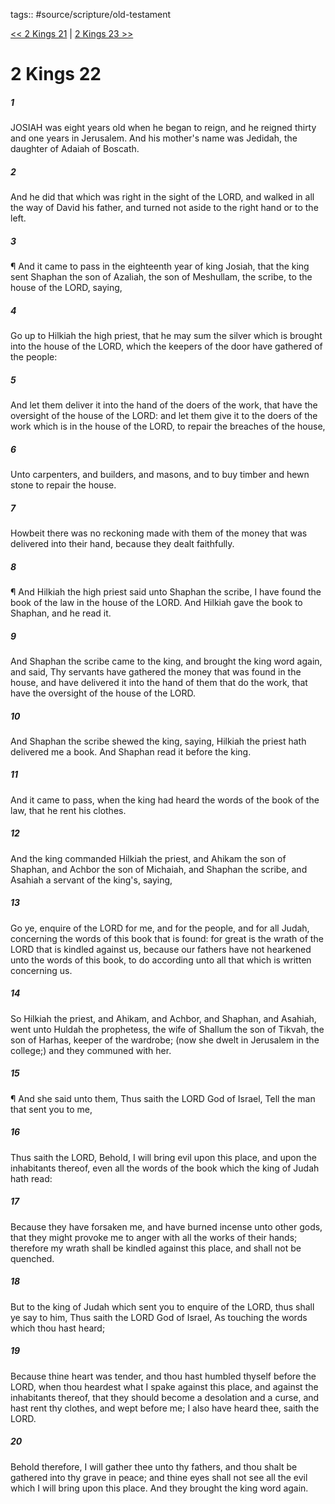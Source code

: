 tags:: #source/scripture/old-testament

[<< 2 Kings 21](source/scripture/old-testament/12_2_Kings/2_Kings_21.md) | [2 Kings 23 >>](source/scripture/old-testament/12_2_Kings/2_Kings_23.md)

# 2 Kings 22

##### 1

JOSIAH was eight years old when he began to reign, and he reigned thirty and one years in Jerusalem. And his mother's name was Jedidah, the daughter of Adaiah of Boscath.

##### 2

And he did that which was right in the sight of the LORD, and walked in all the way of David his father, and turned not aside to the right hand or to the left.

##### 3

¶ And it came to pass in the eighteenth year of king Josiah, that the king sent Shaphan the son of Azaliah, the son of Meshullam, the scribe, to the house of the LORD, saying,

##### 4

Go up to Hilkiah the high priest, that he may sum the silver which is brought into the house of the LORD, which the keepers of the door have gathered of the people:

##### 5

And let them deliver it into the hand of the doers of the work, that have the oversight of the house of the LORD: and let them give it to the doers of the work which is in the house of the LORD, to repair the breaches of the house,

##### 6

Unto carpenters, and builders, and masons, and to buy timber and hewn stone to repair the house.

##### 7

Howbeit there was no reckoning made with them of the money that was delivered into their hand, because they dealt faithfully.

##### 8

¶ And Hilkiah the high priest said unto Shaphan the scribe, I have found the book of the law in the house of the LORD. And Hilkiah gave the book to Shaphan, and he read it.

##### 9

And Shaphan the scribe came to the king, and brought the king word again, and said, Thy servants have gathered the money that was found in the house, and have delivered it into the hand of them that do the work, that have the oversight of the house of the LORD.

##### 10

And Shaphan the scribe shewed the king, saying, Hilkiah the priest hath delivered me a book. And Shaphan read it before the king.

##### 11

And it came to pass, when the king had heard the words of the book of the law, that he rent his clothes.

##### 12

And the king commanded Hilkiah the priest, and Ahikam the son of Shaphan, and Achbor the son of Michaiah, and Shaphan the scribe, and Asahiah a servant of the king's, saying,

##### 13

Go ye, enquire of the LORD for me, and for the people, and for all Judah, concerning the words of this book that is found: for great is the wrath of the LORD that is kindled against us, because our fathers have not hearkened unto the words of this book, to do according unto all that which is written concerning us.

##### 14

So Hilkiah the priest, and Ahikam, and Achbor, and Shaphan, and Asahiah, went unto Huldah the prophetess, the wife of Shallum the son of Tikvah, the son of Harhas, keeper of the wardrobe; (now she dwelt in Jerusalem in the college;) and they communed with her.

##### 15

¶ And she said unto them, Thus saith the LORD God of Israel, Tell the man that sent you to me,

##### 16

Thus saith the LORD, Behold, I will bring evil upon this place, and upon the inhabitants thereof, even all the words of the book which the king of Judah hath read:

##### 17

Because they have forsaken me, and have burned incense unto other gods, that they might provoke me to anger with all the works of their hands; therefore my wrath shall be kindled against this place, and shall not be quenched.

##### 18

But to the king of Judah which sent you to enquire of the LORD, thus shall ye say to him, Thus saith the LORD God of Israel, As touching the words which thou hast heard;

##### 19

Because thine heart was tender, and thou hast humbled thyself before the LORD, when thou heardest what I spake against this place, and against the inhabitants thereof, that they should become a desolation and a curse, and hast rent thy clothes, and wept before me; I also have heard thee, saith the LORD.

##### 20

Behold therefore, I will gather thee unto thy fathers, and thou shalt be gathered into thy grave in peace; and thine eyes shall not see all the evil which I will bring upon this place. And they brought the king word again.
